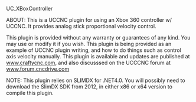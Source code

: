 UC_XBoxController

ABOUT:
This is a UCCNC plugin for using an Xbox 360 controller w/ UCCNC.  It provides analog stick proportional velocity control.

This plugin is provided without any warranty or guarantees of any kind.  You may use or modify it if you wish.  This plugin is being provided
as an example of UCCNC plugin writing, and how to do things such as control axis velocity manually.  This plugin is available and updates are 
published at www.craftycnc.com, and also discusssed on the UCCCNC forum at www.forum.cncdrive.com

NOTE:
This plugin relies on SLIMDX for .NET4.0.  You will possibly need to download the SlimDX SDK from 2012, in either x86 or x64 version to compile this plugin.

